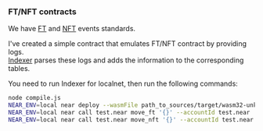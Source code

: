 ### FT/NFT contracts

We have [FT](https://nomicon.io/Standards/FungibleToken/Event.html) and [NFT](
https://nomicon.io/Standards/NonFungibleToken/Event.html) events standards.

I've created a simple contract that emulates FT/NFT contract by providing logs.  
[Indexer](https://github.com/near/near-indexer-for-explorer) parses these logs and adds the information to the corresponding tables.

You need to run Indexer for localnet, then run the following commands:
```bash
node compile.js
NEAR_ENV=local near deploy --wasmFile path_to_sources/target/wasm32-unknown-unknown/release/nft_duck.wasm --accountId test.near
NEAR_ENV=local near call test.near move_ft '{}' --accountId test.near
NEAR_ENV=local near call test.near move_nft '{}' --accountId test.near
```
